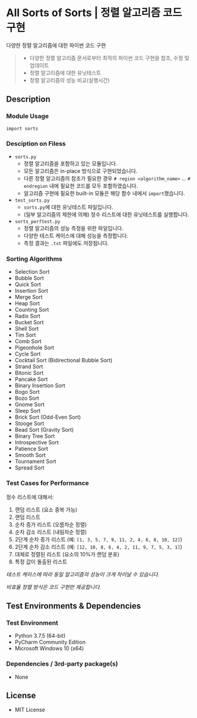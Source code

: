 # All Sorts of Sorts | 정렬 알고리즘 코드 구현

다양한 정렬 알고리즘에 대한 파이썬 코드 구현

> + 다양한 정렬 알고리즘 문서로부터 최적의 파이썬 코드 구현을 참조, 수정 및 업데이트
> + 정렬 알고리즘에 대한 유닛테스트
> + 정렬 알고리즘의 성능 비교(실행시간) 



## Description

### Module Usage

```{python}
import sorts
```

### Desciption on Filess

+ `sorts.py`
    + 정렬 알고리즘을 포함하고 있는 모듈입니다.
    + 모든 알고리즘은 in-place 방식으로 구현되었습니다.
    + 다른 정렬 알고리즘의 참조가 필요한 경우 `# region <algorithm_name>` ... `# endregion` 내에 필요한 코드를 모두 포함하였습니다.
    + 알고리즘 구현에 필요한 built-in 모듈은 해당 함수 내에서 `import`했습니다.
+ `test_sorts.py`
    + `sorts.py`에 대한 유닛테스트 파일입니다.
    + (일부 알고리즘의 제한에 의해) 정수 리스트에 대한 유닛테스트를 실행합니다.
+ `sorts_perftest.py`
    + 정렬 알고리즘의 성능 측정을 위한 파일입니다.
    + 다양한 테스트 케이스에 대해 성능을 측정합니다.
    + 측정 결과는  `.txt` 파일에도 저장됩니다.

### Sorting Algorithms

- Selection Sort
- Bubble Sort
- Quick Sort
- Insertion Sort
- Merge Sort
- Heap Sort
- Counting Sort
- Radix Sort
- Bucket Sort
- Shell Sort
- Tim Sort
- Comb Sort
- Pigeonhole Sort
- Cycle Sort
- Cocktail Sort (Bidirectional Bubble Sort)
- Strand Sort
- Bitonic Sort
- Pancake Sort
- Binary Insertion Sort
- Bogo Sort
- Bozo Sort
- Gnome Sort
- Sleep Sort
- Brick Sort (Odd-Even Sort)
- Stooge Sort
- Bead Sort (Gravity Sort)
- Binary Tree Sort
- Introspective Sort
- Patience Sort
- Smooth Sort
- Tournament Sort
- Spread Sort

### Test Cases for Performance

정수 리스트에 대해서:

1. 랜덤 리스트 (요소 중복 가능)
2. 랜덤 리스트
3. 순차 증가 리스트 (오름차순 정렬)
4. 순차 감소 리스트 (내림차순 정렬)
5. 2단계 순차 증가 리스트 (예: `[1, 3, 5, 7, 9, 11, 2, 4, 6, 8, 10, 12]`)
6. 2단계 순차 감소 리스트 (예: `[12, 10, 8, 6, 4, 2, 11, 9, 7, 5, 3, 1]`)
7. 대체로 정렬된 리스트 (요소의 10%가 랜덤 분포)
8. 특정 값이 돌출된 리스트 

*테스트 케이스에 따라 동일 알고리즘의 성능이 크게 차이날 수 있습니다.*

*비효율 정렬 방식은 코드 구현만 제공합니다.*



## Test Environments & Dependencies

### Test Environment

+ Python 3.7.5 (64-bit)
+ PyCharm Community Edition
+ Microsoft Windows 10 (x64)

### Dependencies / 3rd-party package(s)

+ None



## License

+ MIT License